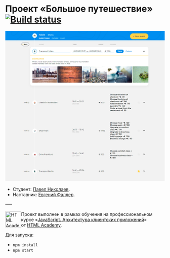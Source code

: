 # Проект «Большое путешествие» [![Build status][travis-image]][travis-url]

![Приложение «Большое путешествие»](/public/img/bigtrip_app.jpg)

- Студент: [Павел Николаев](https://up.htmlacademy.ru/ecmascript/13/user/861347).
- Наставник: [Евгений Фаллер](https://htmlacademy.ru/profile/id505933).

–––

<a href="https://htmlacademy.ru/intensive/ecmascript"><img align="left" width="50" height="50" title="HTML Academy" src="https://up.htmlacademy.ru/static/img/intensive/ecmascript/logo-for-github.svg"></a>

Проект выполнен в рамках обучения на профессиональном курсе «[JavaScript. Архитектура клиентских приложений](https://htmlacademy.ru/intensive/ecmascript)» от [HTML Academy](https://htmlacademy.ru).

[travis-image]: https://travis-ci.com/htmlacademy-ecmascript/861347-big-trip-13.svg?branch=master
[travis-url]: https://travis-ci.com/htmlacademy-ecmascript/861347-big-trip-13

Для запуска:

- `npm install`
- `npm start`
